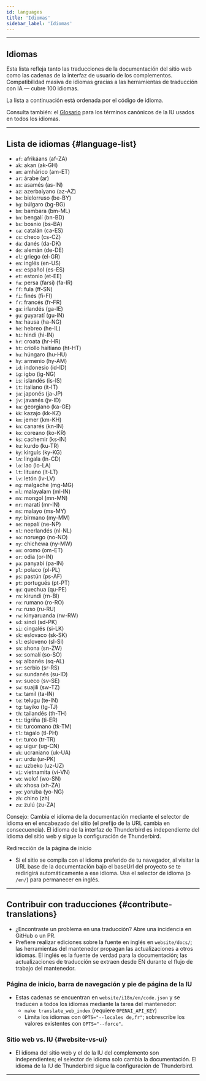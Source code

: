 ```yaml
---
id: languages
title: 'Idiomas'
sidebar_label: 'Idiomas'
---
```


---

## Idiomas

Esta lista refleja tanto las traducciones de la documentación del sitio web como las cadenas de la interfaz de usuario de los complementos.
Compatibilidad masiva de idiomas gracias a las herramientas de traducción con IA — cubre 100 idiomas.

La lista a continuación está ordenada por el código de idioma.

Consulta también: el [Glosario](glossary) para los términos canónicos de la IU usados en todos los idiomas.

---

## Lista de idiomas {#language-list}

- `af`: afrikáans (af-ZA)
- `ak`: akan (ak-GH)
- `am`: amhárico (am-ET)
- `ar`: árabe (ar)
- `as`: asamés (as-IN)
- `az`: azerbaiyano (az-AZ)
- `be`: bielorruso (be-BY)
- `bg`: búlgaro (bg-BG)
- `bm`: bambara (bm-ML)
- `bn`: bengalí (bn-BD)
- `bs`: bosnio (bs-BA)
- `ca`: catalán (ca-ES)
- `cs`: checo (cs-CZ)
- `da`: danés (da-DK)
- `de`: alemán (de-DE)
- `el`: griego (el-GR)
- `en`: inglés (en-US)
- `es`: español (es-ES)
- `et`: estonio (et-EE)
- `fa`: persa (farsi) (fa-IR)
- `ff`: fula (ff-SN)
- `fi`: finés (fi-FI)
- `fr`: francés (fr-FR)
- `ga`: irlandés (ga-IE)
- `gu`: guyaratí (gu-IN)
- `ha`: hausa (ha-NG)
- `he`: hebreo (he-IL)
- `hi`: hindi (hi-IN)
- `hr`: croata (hr-HR)
- `ht`: criollo haitiano (ht-HT)
- `hu`: húngaro (hu-HU)
- `hy`: armenio (hy-AM)
- `id`: indonesio (id-ID)
- `ig`: igbo (ig-NG)
- `is`: islandés (is-IS)
- `it`: italiano (it-IT)
- `ja`: japonés (ja-JP)
- `jv`: javanés (jv-ID)
- `ka`: georgiano (ka-GE)
- `kk`: kazajo (kk-KZ)
- `km`: jemer (km-KH)
- `kn`: canarés (kn-IN)
- `ko`: coreano (ko-KR)
- `ks`: cachemir (ks-IN)
- `ku`: kurdo (ku-TR)
- `ky`: kirguís (ky-KG)
- `ln`: lingala (ln-CD)
- `lo`: lao (lo-LA)
- `lt`: lituano (lt-LT)
- `lv`: letón (lv-LV)
- `mg`: malgache (mg-MG)
- `ml`: malayalam (ml-IN)
- `mn`: mongol (mn-MN)
- `mr`: maratí (mr-IN)
- `ms`: malayo (ms-MY)
- `my`: birmano (my-MM)
- `ne`: nepalí (ne-NP)
- `nl`: neerlandés (nl-NL)
- `no`: noruego (no-NO)
- `ny`: chichewa (ny-MW)
- `om`: oromo (om-ET)
- `or`: odia (or-IN)
- `pa`: panyabí (pa-IN)
- `pl`: polaco (pl-PL)
- `ps`: pastún (ps-AF)
- `pt`: portugués (pt-PT)
- `qu`: quechua (qu-PE)
- `rn`: kirundi (rn-BI)
- `ro`: rumano (ro-RO)
- `ru`: ruso (ru-RU)
- `rw`: kinyaruanda (rw-RW)
- `sd`: sindí (sd-PK)
- `si`: cingalés (si-LK)
- `sk`: eslovaco (sk-SK)
- `sl`: esloveno (sl-SI)
- `sn`: shona (sn-ZW)
- `so`: somalí (so-SO)
- `sq`: albanés (sq-AL)
- `sr`: serbio (sr-RS)
- `su`: sundanés (su-ID)
- `sv`: sueco (sv-SE)
- `sw`: suajili (sw-TZ)
- `ta`: tamil (ta-IN)
- `te`: telugu (te-IN)
- `tg`: tayiko (tg-TJ)
- `th`: tailandés (th-TH)
- `ti`: tigriña (ti-ER)
- `tk`: turcomano (tk-TM)
- `tl`: tagalo (tl-PH)
- `tr`: turco (tr-TR)
- `ug`: uigur (ug-CN)
- `uk`: ucraniano (uk-UA)
- `ur`: urdu (ur-PK)
- `uz`: uzbeko (uz-UZ)
- `vi`: vietnamita (vi-VN)
- `wo`: wolof (wo-SN)
- `xh`: xhosa (xh-ZA)
- `yo`: yoruba (yo-NG)
- `zh`: chino (zh)
- `zu`: zulú (zu-ZA)

Consejo: Cambia el idioma de la documentación mediante el selector de idioma en el encabezado del sitio (el prefijo de la URL cambia en consecuencia). El idioma de la interfaz de Thunderbird es independiente del idioma del sitio web y sigue la configuración de Thunderbird.

Redirección de la página de inicio

- Si el sitio se compila con el idioma preferido de tu navegador, al visitar la URL base de la documentación bajo el baseUrl del proyecto se te redirigirá automáticamente a ese idioma. Usa el selector de idioma (o `/en/`) para permanecer en inglés.

---

## Contribuir con traducciones {#contribute-translations}

- ¿Encontraste un problema en una traducción? Abre una incidencia en GitHub o un PR.
- Prefiere realizar ediciones sobre la fuente en inglés en `website/docs/`; las herramientas del mantenedor propagan las actualizaciones a otros idiomas.
  El inglés es la fuente de verdad para la documentación; las actualizaciones de traducción se extraen desde EN durante el flujo de trabajo del mantenedor.

### Página de inicio, barra de navegación y pie de página de la IU

- Estas cadenas se encuentran en `website/i18n/en/code.json` y se traducen a todos los idiomas mediante la tarea del mantenedor:
  - `make translate_web_index` (requiere `OPENAI_API_KEY`)
  - Limita los idiomas con `OPTS="--locales de,fr"`; sobrescribe los valores existentes con `OPTS="--force"`.

### Sitio web vs. IU {#website-vs-ui}

- El idioma del sitio web y el de la IU del complemento son independientes; el selector de idioma solo cambia la documentación. El idioma de la IU de Thunderbird sigue la configuración de Thunderbird.

---
